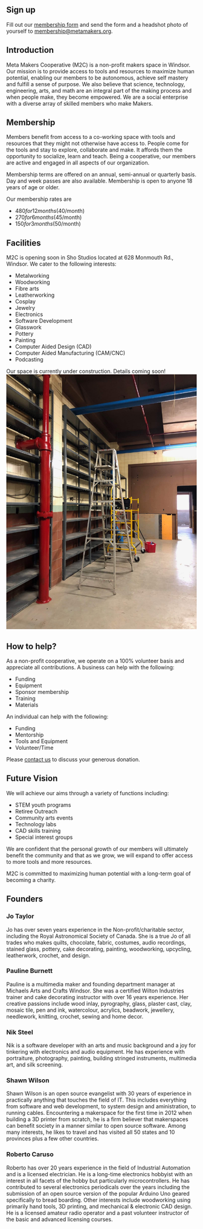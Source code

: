 ## Sign up

Fill out our [membership form](https://metamakers.org/assets/membership_form.pdf) and send the form and a headshot photo of yourself to [membership@metamakers.org](mailto:membership@metamakers.org).

## Introduction
Meta Makers Cooperative (M2C) is a non-profit makers space in Windsor. Our mission is to provide access to tools and resources to maximize human potential, enabling our members to be autonomous, achieve self mastery and fulfill a sense of purpose. We also believe that science, technology, engineering, arts, and math are an integral part of the making process and when people make, they become empowered. 
We are a social enterprise with a diverse array of skilled members who make Makers.

## Membership
Members benefit from access to a co-working space with tools and resources that they might not otherwise have access to. People come for the tools and stay to explore, collaborate and make. It affords them the opportunity to socialize, learn and teach.  Being a cooperative, our members are active and engaged in all aspects of our organization. 

Membership terms are offered on an annual, semi-annual or quarterly basis. Day and week passes are also available. Membership is open to anyone 18 years of age or older.

Our membership rates are
- $480 for 12 months ($40/month)
- $270 for 6 months ($45/month)
- $150 for 3 months ($50/month)

## Facilities

M2C is opening soon in Sho Studios located at 628 Monmouth Rd., Windsor. We cater to the following interests:
- Metalworking
-	Woodworking
-	Fibre arts
-	Leatherworking
-	Cosplay
-	Jewelry
-	Electronics
-	Software Development
-	Glasswork
-	Pottery
-	Painting
-	Computer Aided Design (CAD)
-	Computer Aided Manufacturing (CAM/CNC)
- Podcasting

Our space is currently under construction. Details coming soon!
![under construction](/assets/images/construction.jpg "Our space is under construction")

## How to help?
As a non-profit cooperative, we operate on a 100% volunteer basis and appreciate all contributions. 
A business can help with the following:

-	Funding
-	Equipment
-	Sponsor membership
-	Training
-	Materials

An individual can help with the following:

-	Funding
-	Mentorship
-	Tools and Equipment
-	Volunteer/Time

Please [contact us](/#contact) to discuss your generous donation. 

## Future Vision

We will achieve our aims through a variety of functions including: 

-	STEM youth programs
-	Retiree Outreach
-	Community arts events
-	Technology labs
-	CAD skills training
-	Special interest groups

We are confident that the personal growth of our members will ultimately benefit the community and that as we grow, we will expand to offer access to more tools and more resources. 

M2C is committed to maximizing human potential with a long-term goal of becoming a charity.

## Founders

### Jo Taylor
Jo has over seven years experience in the Non-profit/charitable sector, including the Royal Astronomical Society of Canada. She is a true Jo of all trades who makes quilts, chocolate, fabric, costumes, audio recordings, stained glass, pottery, cake decorating, painting, woodworking, upcycling, leatherwork, crochet, and design.

### Pauline Burnett 
Pauline is a multimedia maker and founding department manager at Michaels Arts and Crafts Windsor. She was a certified Wilton Industries trainer and cake decorating instructor with over 16 years experience. Her creative passions include wood inlay, pyrography, glass, plaster cast, clay, mosaic tile, pen and ink, watercolour, acrylics, beadwork, jewellery, needlework, knitting, crochet, sewing and home decor.

### Nik Steel 
Nik is a software developer with an arts and music background and a joy for tinkering with electronics and audio equipment. He has experience with portraiture, photography, painting, building stringed instruments, multimedia art, and silk screening.

### Shawn Wilson
Shawn Wilson is an open source evangelist with 30 years of experience in practically anything that touches the field of IT. This includes everything from software and web development, to system design and aministration, to running cables. Encountering a makerspace for the first time in 2012 when building a 3D printer from scratch, he is a firm believer that makerspaces can benefit society in a manner similar to open source software.  Among many interests, he likes to travel and has visited all 50 states and 10 provinces plus a few other countries.

### Roberto Caruso 
Roberto has over 20 years experience in the field of Industrial Automation and is a licensed electrician. He is a long-time electronics hobbyist with an interest in all facets of the hobby but particularly microcontrollers. He has contributed to several electronics periodicals over the years including the submission of an open source version of the popular Arduino Uno geared specifically to bread boarding. Other interests include woodworking using primarily hand tools, 3D printing, and mechanical & electronic CAD design. He is a licensed amateur radio operator and a past volunteer instructor of the basic and advanced licensing courses.
